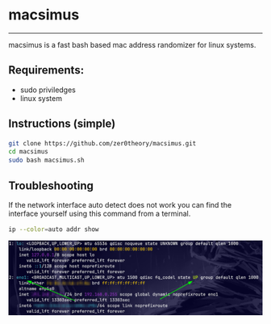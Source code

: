 # macsimus

---

macsimus is a fast bash based mac address randomizer for linux systems.

## Requirements:
  * sudo priviledges
  * linux system

## Instructions (simple)

```sh
git clone https://github.com/zer0theory/macsimus.git
cd macsimus
sudo bash macsimus.sh
```


## Troubleshooting

If the network interface auto detect does not work you can find the interface yourself using this command from a terminal.

```sh
ip --color=auto addr show
```
![figure 01](eg01.png)
